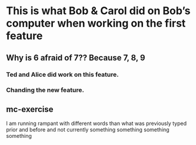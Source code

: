 # This is what Bob & Carol did on Bob’s computer when working on the first feature

## Why is 6 afraid of 7?? Because 7, 8, 9

### Ted and Alice did work on this feature.
### Chanding the new feature.

## mc-exercise
I am running rampant with different words than what was previously typed prior and before and not currently something something
something something
